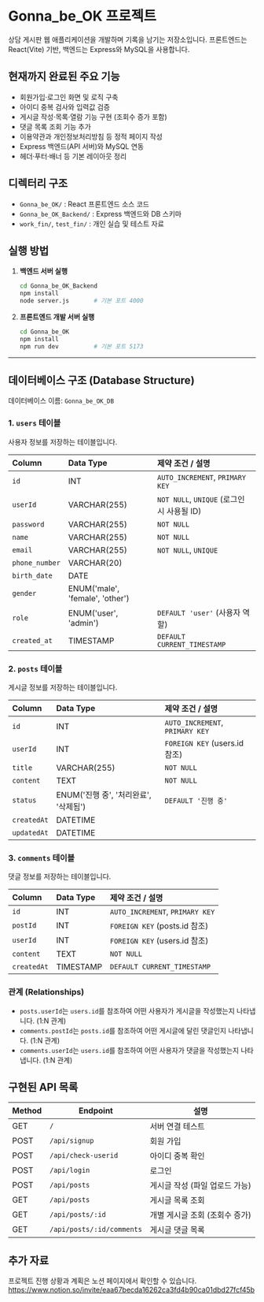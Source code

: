 # Gonna_be_OK 프로젝트

상담 게시판 웹 애플리케이션을 개발하며 기록을 남기는 저장소입니다.
프론트엔드는 React(Vite) 기반, 백엔드는 Express와 MySQL을 사용합니다.

## 현재까지 완료된 주요 기능

- 회원가입·로그인 화면 및 로직 구축
- 아이디 중복 검사와 입력값 검증
- 게시글 작성·목록·열람 기능 구현 (조회수 증가 포함)
- 댓글 목록 조회 기능 추가
- 이용약관과 개인정보처리방침 등 정적 페이지 작성
- Express 백엔드(API 서버)와 MySQL 연동
- 헤더·푸터·배너 등 기본 레이아웃 정리

## 디렉터리 구조

- `Gonna_be_OK/` : React 프론트엔드 소스 코드
- `Gonna_be_OK_Backend/` : Express 백엔드와 DB 스키마
- `work_fin/`, `test_fin/` : 개인 실습 및 테스트 자료

## 실행 방법

1. **백엔드 서버 실행**
   ```bash
   cd Gonna_be_OK_Backend
   npm install
   node server.js       # 기본 포트 4000
   ```
2. **프론트엔드 개발 서버 실행**
   ```bash
   cd Gonna_be_OK
   npm install
   npm run dev          # 기본 포트 5173
   ```

---

## 데이터베이스 구조 (Database Structure)

데이터베이스 이름: `Gonna_be_OK_DB`

### 1. `users` 테이블
사용자 정보를 저장하는 테이블입니다.

| Column | Data Type | 제약 조건 / 설명 |
| :--- | :--- | :--- |
| `id` | INT | `AUTO_INCREMENT`, `PRIMARY KEY` |
| `userId` | VARCHAR(255) | `NOT NULL`, `UNIQUE` (로그인 시 사용될 ID) |
| `password` | VARCHAR(255) | `NOT NULL` |
| `name` | VARCHAR(255) | `NOT NULL` |
| `email` | VARCHAR(255) | `NOT NULL`, `UNIQUE` |
| `phone_number` | VARCHAR(20) | |
| `birth_date` | DATE | |
| `gender` | ENUM('male', 'female', 'other')| |
| `role` | ENUM('user', 'admin') | `DEFAULT 'user'` (사용자 역할) |
| `created_at` | TIMESTAMP | `DEFAULT CURRENT_TIMESTAMP` |

### 2. `posts` 테이블
게시글 정보를 저장하는 테이블입니다.

| Column | Data Type | 제약 조건 / 설명 |
| :--- | :--- | :--- |
| `id` | INT | `AUTO_INCREMENT`, `PRIMARY KEY` |
| `userId` | INT | `FOREIGN KEY` (users.id 참조) |
| `title` | VARCHAR(255) | `NOT NULL` |
| `content` | TEXT | `NOT NULL` |
| `status`| ENUM('진행 중', '처리완료', '삭제됨') | `DEFAULT '진행 중'` |
| `createdAt` | DATETIME | |
| `updatedAt` | DATETIME | |

### 3. `comments` 테이블
댓글 정보를 저장하는 테이블입니다.

| Column | Data Type | 제약 조건 / 설명 |
| :--- | :--- | :--- |
| `id` | INT | `AUTO_INCREMENT`, `PRIMARY KEY` |
| `postId` | INT | `FOREIGN KEY` (posts.id 참조) |
| `userId` | INT | `FOREIGN KEY` (users.id 참조) |
| `content` | TEXT | `NOT NULL` |
| `createdAt` | TIMESTAMP | `DEFAULT CURRENT_TIMESTAMP` |

### 관계 (Relationships)
- `posts.userId`는 `users.id`를 참조하여 어떤 사용자가 게시글을 작성했는지 나타냅니다. (1:N 관계)
- `comments.postId`는 `posts.id`를 참조하여 어떤 게시글에 달린 댓글인지 나타냅니다. (1:N 관계)
- `comments.userId`는 `users.id`를 참조하여 어떤 사용자가 댓글을 작성했는지 나타냅니다. (1:N 관계)


## 구현된 API 목록

| Method | Endpoint | 설명 |
| ------ | -------- | ---- |
| GET | `/` | 서버 연결 테스트 |
| POST | `/api/signup` | 회원 가입 |
| POST | `/api/check-userid` | 아이디 중복 확인 |
| POST | `/api/login` | 로그인 |
| POST | `/api/posts` | 게시글 작성 (파일 업로드 가능) |
| GET | `/api/posts` | 게시글 목록 조회 |
| GET | `/api/posts/:id` | 개별 게시글 조회 (조회수 증가) |
| GET | `/api/posts/:id/comments` | 게시글 댓글 목록 |

## 추가 자료

프로젝트 진행 상황과 계획은 노션 페이지에서 확인할 수 있습니다.  
<https://www.notion.so/invite/eaa67becda16262ca3fd4b90ca01dbd27fcf45b>
